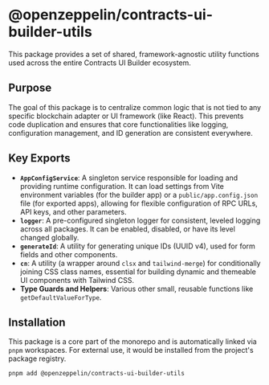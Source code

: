 # @openzeppelin/contracts-ui-builder-utils

This package provides a set of shared, framework-agnostic utility functions used across the entire Contracts UI Builder ecosystem.

## Purpose

The goal of this package is to centralize common logic that is not tied to any specific blockchain adapter or UI framework (like React). This prevents code duplication and ensures that core functionalities like logging, configuration management, and ID generation are consistent everywhere.

## Key Exports

- **`AppConfigService`**: A singleton service responsible for loading and providing runtime configuration. It can load settings from Vite environment variables (for the builder app) or a `public/app.config.json` file (for exported apps), allowing for flexible configuration of RPC URLs, API keys, and other parameters.
- **`logger`**: A pre-configured singleton logger for consistent, leveled logging across all packages. It can be enabled, disabled, or have its level changed globally.
- **`generateId`**: A utility for generating unique IDs (UUID v4), used for form fields and other components.
- **`cn`**: A utility (a wrapper around `clsx` and `tailwind-merge`) for conditionally joining CSS class names, essential for building dynamic and themeable UI components with Tailwind CSS.
- **Type Guards and Helpers**: Various other small, reusable functions like `getDefaultValueForType`.

## Installation

This package is a core part of the monorepo and is automatically linked via `pnpm` workspaces. For external use, it would be installed from the project's package registry.

```bash
pnpm add @openzeppelin/contracts-ui-builder-utils
```
